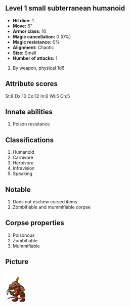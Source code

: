 ## Level 1 small subterranean humanoid
- **Hit dice:** 1
- **Move:** 6"
- **Armor class:** 10
- **Magic cancellation:** 0 (0%)
- **Magic resistance:** 0%
- **Alignment:** Chaotic
- **Size:** Small
- **Number of attacks:** 1
1. By weapon, physical 1d6
## Attribute scores
St:8 Dx:10 Co:12 In:6 Wi:5 Ch:5
## Innate abilities
1. Poison resistance
## Classifications
1. Humanoid
2. Carnivore
3. Herbivore
4. Infravision
5. Speaking
## Notable
1. Does not eschew cursed items
2. Zombifiable and mummifiable corpse
## Corpse properties
1. Poisonous
2. Zombifiable
3. Mummifiable
## Picture
![Large kobold](https://github.com/hyvanmielenpelit/GnollHackTileSet/blob/main/Monsters/large_kobold/large_kobold.png)
